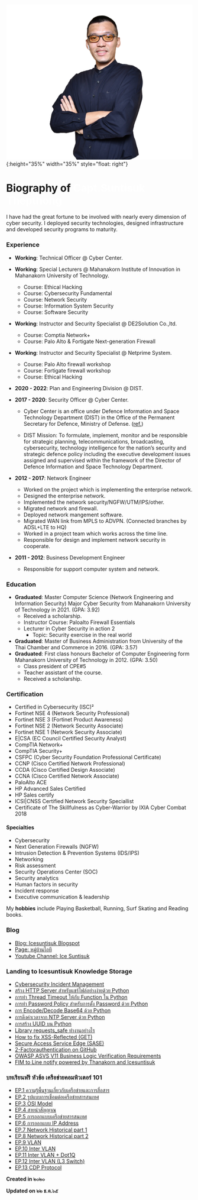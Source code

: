 ![](/img/ice2.png){:height="35%" width="35%" style="float: right"}

# Biography of <font color="white"> Capt.Suntisuk Thepthong </font>

I have had the great fortune to be involved with nearly every dimension of cyber security. I deployed security technologies, designed infrastructure and developed security programs to maturity. 

### **Experience**

* **Working**: Technical Officer @ Cyber Center.
* **Working**: Special Lecturers @ Mahanakorn Institute of Innovation in Mahanakorn University of Technology.
    * Course: Ethical Hacking
    * Course: Cybersecurity Fundamental
    * Course: Network Security
    * Course: Information System Security
    * Course: Software Security
* **Working**: Instructor and Security Specialist @ DE2Solution Co.,ltd. 
    * Course: Comptia Network+
    * Course: Palo Alto & Fortigate Next-generation Firewall
* **Working**: Instructor and Security Specialist @ Netprime System.
    * Course: Palo Alto firewall workshop
    * Course: Fortigate firewall workshop
    * Course: Ethical Hacking
* **2020 - 2022**: Plan and Engineering Division @ DIST.

* **2017 - 2020**: Security Officer @ Cyber Center.
    * Cyber Center is an office under Defence Information and Space Technology Department (DIST) in the Office of the Permanent Secretary for Defence, Ministry of Defense. ([ref.](http://dist.mod.go.th/Recommend/Responsibility.aspx ))

    * DIST Mission: To formulate, implement, monitor and be responsible for strategic planning, telecommunications, broadcasting, cybersecurity, technology intelligence for the nation’s security and strategic defence policy including the executive development issues assigned and supervised within the framework of the Director of Defence Information and Space Technology Department.

* **2012 - 2017**: Network Engineer
    * Worked on the project which is implementing the enterprise network.
    * Designed the enterprise network.
    * Implemented the network security/NGFW/UTM/IPS/other.
    * Migrated network and firewall.
    * Deployed network mangement software.
    * Migrated WAN link from MPLS to ADVPN. (Connected branches by ADSL+LTE to HQ)
    * Worked in a project team which works across the time line.
    * Responsible for design and implement network security in cooperate.

* **2011 - 2012**: Business Development Engineer
    * Responsible for support computer system and network.


### **Education**

* **Graduated**: Master Computer Science (Network Engineering and Information Security) Major Cyber Security from Mahanakorn University of Technology in 2021. (GPA: 3.92)
    * Received a scholarship.
    * Instructor Course:  Paloalto Firewall Essentials 
    * Lecturer in Cyber Security in action 2
        * Topic: Security exercise in the real world
* **Graduated**: Master of Business Administration from University of the Thai Chamber and Commerce in 2016. (GPA: 3.57)
* **Graduated**: First class honours Bachelor of Computer Engineering form Mahanakorn University of Technology in 2012. (GPA: 3.50)
    * Class president of CPE#5
    * Teacher assistant of the course.
    * Received a scholarship.

### **Certification**

* Certified in Cybersecurity (ISC)²
* Fortinet NSE 4 (Network Security Professional)
* Fortinet NSE 3 (Fortinet Product Awareness)
* Fortinet NSE 2 (Network Security Associate)
* Fortinet NSE 1 (Network Security Associate)
* E\|CSA (EC Council Certified Security Analyst)
* CompTIA Network+
* CompTIA Security+
* CSFPC (Cyber Security Foundation Professional Certificate)
* CCNP (Cisco Certified Network Professional)
* CCDA (Cisco Certified Design Associate)
* CCNA (Cisco Certified Network Associate)
* PaloAlto ACE
* HP Advanced Sales Certified 
* HP Sales certify
* ICSI\|CNSS Certified Network Security Speciallist
* Certificate of The Skillfulness as Cyber-Warrior by IXIA Cyber Combat 2018

#### **Specialties**

* Cybersecurity
* Next Generation Firewalls (NGFW)
* Intrusion Detection & Prevention Systems (IDS/IPS)
* Networking
* Risk assessment 
* Security Operations Center (SOC)
* Security analytics
* Human factors in security
* Incident response
* Executive communication & leadership


My **hobbies** include Playing Basketball, Running, Surf Skating and Reading books.

### **Blog**

* [Blog: Icesuntisuk Blogspot](https://icesuntisuk.blogspot.com)
* [Page: หมู่บ้านไอที](https://www.facebook.com/itvill)
* [Youtube Channel: Ice Suntisuk](https://www.youtube.com/channel/UCRqn_pcffcnnyG6boG6aZow)

### **Landing to Icesuntisuk Knowledge Storage**

* [Cybersecurity Incident Management](/IncidentResponse/CSIM.md)
* [สร้าง HTTP Server สำหรับแชร์ไฟล์อย่างง่ายด้วย Python](/KB/http_server.md)
* [การทำ Thread Timeout ให้กับ Function ใน Python ](/KB/ThreadTimeout_python)
* [การทำ Password Policy สำหรับการตั้ง Password ด้วย Python](/KB/passwordpolicy_python.md)
* [การ Encode/Decode Base64 ด้วย Python](/KB/base64_python.md)
* [การดึงค่าเวลาจาก NTP Server ด้วย Python](/KB/ntp_python.md)
* [การสร้าง UUID บน Python](/KB/uuid_gen_python.md)
* [Library requests_safe ทำงานอย่างไร](/KB/requests_safe_python.md)
* [How to fix XSS-Reflected (GET)](/KB/xss-reflected-get.md)
* [Secure Access Service Edge (SASE)](/KB/SASE.md)
* [2-Factorauthentication on GitHub](/KB/2factorauthGitHub.md)
* [OWASP ASVS V11 Business Logic Verification Requirements](https://gitlab.com/NEIS0736/2020/-/wikis/Requirement/V11-Business-Logic-Verification-Requirements)
* [FIM to Line notify powered by Thanakorn and Icesuntisuk](/File_Integrity_Monitor/README.md)

### **บทเรียนฟรี หัวข้อ เครือข่ายคอมพิวเตอร์ 101**
* [EP.1 ความรู้พื้นฐานเกี่ยวกับเครือข่ายและการสื่อสาร](https://youtu.be/U3iJ3d8Y-Sw)
* [EP.2 รูปแบบการเชื่อมต่อเครือข่ายสารสนเทศ](https://youtu.be/0As4MsB7SIQ)
* [EP.3 OSI Model](https://youtu.be/wdS62jXABwE)
* [EP.4 สายนำสัญญาณ](https://youtu.be/PH26CParOn8)
* [EP.5 การออกแบบเครือข่ายสารสนเทศ](https://youtu.be/FM6pG8839Bg)
* [EP.6 การออกแบบ IP Address](https://youtu.be/6FoqXt8bA1c)
* [EP.7 Network Historical part 1](https://youtu.be/7VWXuvOOljI)
* [EP.8 Network Historical part 2](https://youtu.be/G1Rdl-K9Vkg)
* [EP.9 VLAN](https://youtu.be/2mi76Vvn4Oc)
* [EP.10 Inter VLAN](https://youtu.be/BQ5-TbYECFE)
* [EP.11 Inter VLAN + Dot1Q](https://youtu.be/WvYUrsGpklk)
* [EP.12 Inter VLAN (L3 Switch)](https://youtu.be/dxEkfXSKt8o)
* [EP.13 CDP Protocol](https://youtu.be/qkgbYK6iKdQ)

<!-- 
# ข้อมูลด้านล่างนี้อยู่ระหว่างพัฒนา
### Ethical Hacking Cheatsheet
* [Command so necessary](/PentestCheatsheet/cmd.md)
* [Reconnaissance](/PentestCheatsheet/recon.md)
* [Network Pivoting](/PentestCheatsheet/)
* [Enumeration and Gaining Access](/PentestCheatsheet/enum.md)
* [Password Hacking](/PentestCheatsheet/)
* [Web Hacking](/PentestCheatsheet/)
* [Reverse Shells](/PentestCheatsheet/)
* [Spawning Shells](/PentestCheatsheet/)
* [Linux Privilege Escalation](/PentestCheatsheet/linux-pri.md)
* [Windows Privilege Escalation](/PentestCheatsheet/win-pri.md)
-->

**Created in ๒๐๒๐**

**Updated on ๒๒ ธ.ค.๖๕**
